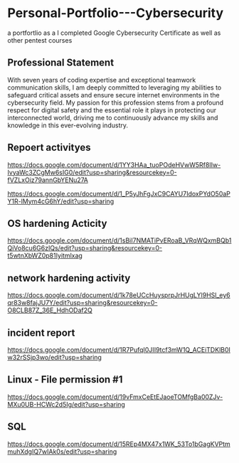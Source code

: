 # Personal-Portfolio---Cybersecurity
a portfortlio as a I completed Google Cybersecurity Certificate as well as  other pentest courses

## Professional Statement 
With seven years of coding expertise and exceptional teamwork communication skills, I am deeply committed to leveraging my abilities to safeguard critical assets and ensure secure internet environments in the cybersecurity field. My passion for this profession stems from a profound respect for digital safety and the essential role it plays in protecting our interconnected world, driving me to continuously advance my skills and knowledge in this ever-evolving industry.



## Repoert activityes 
https://docs.google.com/document/d/1YY3HAa_tuoPOdeHVwW5Rf8IIw-IvyaWc3ZCgMw6sIG0/edit?usp=sharing&resourcekey=0-fVZLxOiz79annGbYENu27A

https://docs.google.com/document/d/1_P5yJhFgJxC9CAYU7IdoxPYdO50aPY1R-lMym4cG6hY/edit?usp=sharing

## OS hardening Acticity 
https://docs.google.com/document/d/1sBiI7NMATiPvERoaB_VRqWQxmBQb1QiVo8cu6G6zIQs/edit?usp=sharing&resourcekey=0-t5wtnXbWZ0p81Iyitmlxag

## network hardening activity 
https://docs.google.com/document/d/1k78eUCcHuysprpJrHUgLYl9HSl_ey6qr83w8fajJU7Y/edit?usp=sharing&resourcekey=0-O8CLB87Z_36E_HdhODaf2Q

## incident report 
https://docs.google.com/document/d/1R7PufqI0JII9tcf3mW1Q_ACEiTDKlB0Iw32rSSjp3wo/edit?usp=sharing


## Linux - File permission #1
https://docs.google.com/document/d/19vFmxCeEtEJaoeTOMfgBa00ZJv-MXu0UB-HCWc2d5Ig/edit?usp=sharing

## SQL
https://docs.google.com/document/d/15REp4MX47x1WK_53To1bGagKVPtmmuhXdgIQ7wIAk0s/edit?usp=sharing

